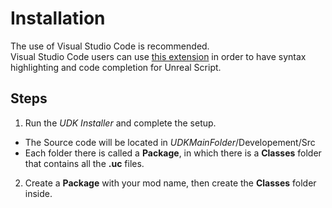 # Installation
The use of Visual Studio Code is recommended.<br>
Visual Studio Code users can use [this extension](https://marketplace.visualstudio.com/items?itemName=EliotVU.uc) in order to have syntax highlighting and code completion for Unreal Script.
## Steps
1. Run the *UDK Installer* and complete the setup.

- The Source code will be located in *UDKMainFolder*/Developement/Src
- Each folder there is called a **Package**, in which there is a **Classes** folder that contains all the **.uc** files.
2. Create a **Package** with your mod name, then create the **Classes** folder inside.
